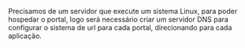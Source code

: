Precisamos de um servidor que execute um sistema Linux, para poder hospedar o portal, logo será necessário criar um servidor DNS para configurar o sistema de url para cada portal, direcionando para cada aplicação.

